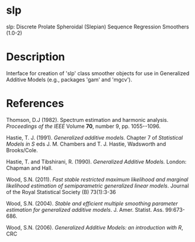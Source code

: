 slp
===

slp: Discrete Prolate Spheroidal (Slepian) Sequence  Regression Smoothers (1.0-2)

Description
===========
Interface for creation of 'slp' class smoother objects for use in 
Generalized Additive Models (e.g., packages 'gam' and 'mgcv'). 

References
==========
  Thomson, D.J (1982).
  Spectrum estimation and harmonic analysis. *Proceedings of the IEEE*
  Volume **70**, number 9, pp. 1055--1096.

  Hastie, T. J. (1991).
  *Generalized additive models.*
  Chapter 7 of *Statistical Models in S*
  eds J. M. Chambers and T. J. Hastie, Wadsworth and Brooks/Cole.

  Hastie, T. and Tibshirani, R. (1990).
  *Generalized Additive Models.*
  London: Chapman and Hall.

  Wood, S.N. (2011). *Fast stable restricted maximum likelihood 
  and marginal likelihood estimation of semiparametric generalized linear 
  models*. Journal of the Royal Statistical Society (B) 73(1):3-36

  Wood, S.N. (2004). *Stable and efficient multiple smoothing parameter estimation for
  generalized additive models*. J. Amer. Statist. Ass. 99:673-686. 

  Wood, S.N. (2006). *Generalized Additive Models: an introduction with R*,
  CRC
